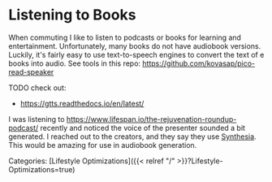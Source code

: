 # Listening to Books

When commuting I like to listen to podcasts or books for learning and
entertainment. Unfortunately, many books do not have audiobook versions.
Luckily, it's fairly easy to use text-to-speech engines to convert the text of
e books into audio.  See tools in this repo:
https://github.com/kovasap/pico-read-speaker

TODO check out:

 - https://gtts.readthedocs.io/en/latest/


I was listening to https://www.lifespan.io/the-rejuvenation-roundup-podcast/
recently and noticed the voice of the presenter sounded a bit generated. I
reached out to the creators, and they say they use
[Synthesia](https://www.synthesia.io/?via=ryan-o-shea).  This would be amazing
for use in audiobook generation.

Categories: [Lifestyle Optimizations]({{< relref "/" >}}?Lifestyle-Optimizations=true)